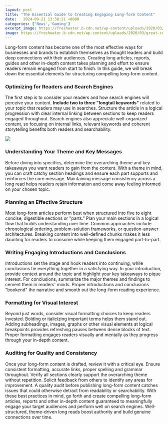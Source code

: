 ```yaml
---
layout: post
title: "The Essential Guide to Creating Engaging Long-form Content"
date:   2024-09-21 13:38:21 +0000
categories: ['News','Gaming']
excerpt_image: https://freshwater.b-cdn.net/wp-content/uploads/2020/03/great-content.jpeg
image: https://freshwater.b-cdn.net/wp-content/uploads/2020/03/great-content.jpeg
---
```


Long-form content has become one of the most effective ways for businesses and brands to establish themselves as thought leaders and build deep connections with their audiences. Creating long articles, reports, guides and other in-depth content takes planning and effort to ensure readers remain engaged from start to finish. In this guide, we will break down the essential elements for structuring compelling long-form content.
### Optimizing for Readers and Search Engines
The first step is to consider your readers and how search engines will perceive your content. **Include two to three "longtail keywords"** related to your topic that readers may use in searches. Structure the article in a logical progression with clear internal linking between sections to keep readers engaged throughout. Search engines also appreciate well-organized content, so focusing on internal links, relevant keywords and coherent storytelling benefits both readers and searchability. 

![](https://mytasker.com/blog/images/posts/43_(1).jpg)
### Understanding Your Theme and Key Messages
Before diving into specifics, determine the overarching theme and key takeaways you want readers to gain from the content. With a theme in mind, you can craft catchy section headings and ensure each part supports and reinforces the core message. Maintaining message consistency across a long read helps readers retain information and come away feeling informed on your chosen topic.
### Planning an Effective Structure
Most long-form articles perform best when structured into five to eight concise, digestible sections or "parts." Plan your main sections in a logical flow that builds understanding over time. Common approaches include chronological ordering, problem-solution frameworks, or question-answer architectures. Breaking content into well-defined chunks makes it less daunting for readers to consume while keeping them engaged part-to-part. 
### Writing Engaging Introductions and Conclusions 
Introductions set the stage and hook readers into continuing, while conclusions tie everything together in a satisfying way. In your introduction, provide context around the topic and highlight your key takeaways to pique interest. For conclusions, summarize the major themes and findings to cement them in readers' minds. Proper introductions and conclusions "bookend" the narrative and smooth out the long-form reading experience.
### Formatting for Visual Interest 
Beyond just words, consider visual formatting choices to keep readers invested. Bolding or italicizing important terms helps them stand out. Adding subheadings, images, graphs or other visual elements at logical breakpoints provides refreshing pauses between dense blocks of text. Proper formatting engages readers visually and mentally as they progress through your in-depth content.
### Auditing for Quality and Consistency
Once your long-form content is drafted, review it with a critical eye. Ensure consistent formatting, accurate links, proper spelling and grammar throughout. Verify all sections clearly support the overarching theme without repetition. Solicit feedback from others to identify any areas for improvement. A quality audit before publishing long-form content catches issues that could otherwise detract from readability or searchability.
With these best practices in mind, go forth and create compelling long-form articles, reports and other in-depth content guaranteed to meaningfully engage your target audiences and perform well on search engines. Well-structured, theme-driven long reads boost authority and build genuine connections over time.